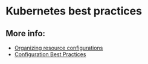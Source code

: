 # Kubernetes best practices

## More info:

- [Organizing resource configurations](https://kubernetes.io/docs/concepts/cluster-administration/manage-deployment/#organizing-resource-configurations)
- [Configuration Best Practices](https://kubernetes.io/docs/concepts/configuration/overview/)

